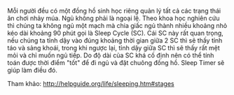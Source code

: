 Mỗi người đều có một đồng hồ sinh học riêng quản lý tất cả các trạng thái 
ăn chơi nhảy múa. Ngủ không phải là ngoại lệ. Theo khoa học nghiên cứu thì 
chúng ta không ngủ một mạch mà chia giấc ngủ thành nhiều khoảng nhỏ kéo dài
 khoảng 90 phút gọi là Sleep Cycle (SC). Cái SC này rất quan trọng, nếu chúng
 ta tỉnh dậy vào đúng khoảng thời gian giữa 2 SC thì sẽ thấy tỉnh táo và sảng 
khoái, trong khi ngược lại, tỉnh dậy giữa SC thì sẽ thấy rất mệt mỏi và chỉ muốn
 ngủ tiếp. Do độ dài của SC khá cố định nên có thể tính toán được thời điểm 
"tốt" để đi ngủ và đặt chuông đồng hồ. Sleep Timer sẽ giúp làm điều đó.

Tham khảo: http://helpguide.org/life/sleeping.htm#stages
